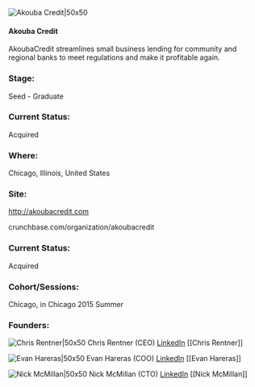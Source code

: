 

![Akouba Credit|50x50](https://apimg.techstars.com/connect/images/image_files/5604905b808320277700000b/original/Akouba_Credit_Logo_Icon_RGB.png)

#### Akouba Credit
AkoubaCredit streamlines small business lending for community and regional banks to meet regulations and make it profitable again.

### Stage: 
Seed - Graduate 

### Current Status: 
Acquired

### Where:
Chicago, Illinois, United States

### Site:
http://akoubacredit.com



crunchbase.com/organization/akoubacredit

### Current Status: 
Acquired

### Cohort/Sessions: 
Chicago, in Chicago 2015 Summer

### Founders: 

![Chris Rentner|50x50](https://apimg.techstars.com/connect/images/image_files/56048d888083202777000009/original/Body_Shot.jpeg) Chris Rentner (CEO) [LinkedIn](https://linkedin.com/in/chrisrentner) [[Chris Rentner]]

![Evan Hareras|50x50](https://apimg.techstars.com/connect/images/image_files/560964abbbe36fbc52000013/original/329b2bf.jpg) Evan Hareras (COO) [LinkedIn](https://linkedin.com/in/evanhareras) [[Evan Hareras]]

![Nick McMillan|50x50](https://apimg.techstars.com/connect/images/image_files/5615569ebbe36f738c000007/original/akouba_single_medium.jpg) Nick McMillan (CTO) [LinkedIn](https://linkedin.com/in/nmcmillan) [[Nick McMillan]]


